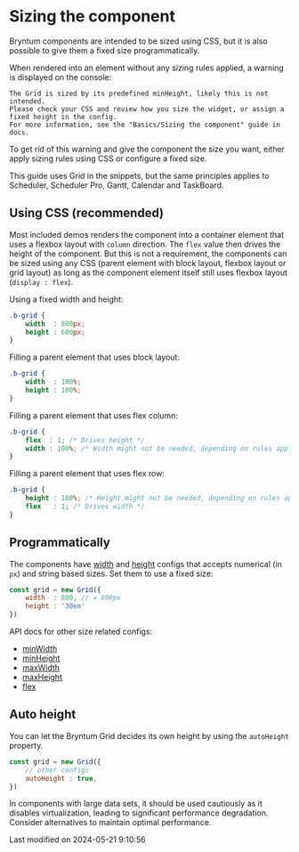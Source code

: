 # Sizing the component

Bryntum components are intended to be sized using CSS, but it is also possible to give them a fixed size
programmatically.

When rendered into an element without any sizing rules applied, a warning is displayed on the console:

```text
The Grid is sized by its predefined minHeight, likely this is not intended.
Please check your CSS and review how you size the widget, or assign a fixed height in the config. 
For more information, see the "Basics/Sizing the component" guide in docs.
```

To get rid of this warning and give the component the size you want, either apply sizing rules using CSS or configure a
fixed size.

<div class="note">

This guide uses Grid in the snippets, but the same principles applies to Scheduler, Scheduler Pro, Gantt,
Calendar and TaskBoard.

</div>

## Using CSS (recommended)

Most included demos renders the component into a container element that uses a flexbox layout with `column` direction.
The `flex` value then drives the height of the component. But this is not a requirement, the components can be sized
using any CSS (parent element with block layout, flexbox layout or grid layout) as long as the component element itself
still uses flexbox layout (`display : flex`).

Using a fixed width and height:

```css
.b-grid {
    width  : 800px;
    height : 600px;
}
```

Filling a parent element that uses block layout:

```css
.b-grid {
    width  : 100%;
    height : 100%;
}
```

Filling a parent element that uses flex column:

```css
.b-grid {
    flex  : 1; /* Drives height */
    width : 100%; /* Width might not be needed, depending on rules applied to the parent */
}
```

Filling a parent element that uses flex row:

```css
.b-grid {
    height : 100%; /* Height might not be needed, depending on rules applied to the parent */
    flex   : 1; /* Drives width */
}
```

## Programmatically

The components have [width](#Core/widget/Widget#property-width) and [height](#Core/widget/Widget#property-height)
configs that accepts numerical (in `px`) and string based sizes. Set them to use a fixed size:

```javascript
const grid = new Grid({
    width  : 800, // = 800px
    height : '30em'
})
```

API docs for other size related configs:

* [minWidth](#Core/widget/Widget#property-minWidth)
* [minHeight](#Core/widget/Widget#property-minHeight)
* [maxWidth](#Core/widget/Widget#property-maxWidth)
* [maxHeight](#Core/widget/Widget#property-maxHeight)
* [flex](#Core/widget/Widget#property-flex)

## Auto height

You can let the Bryntum Grid decides its own height by using the `autoHeight` property.

```javascript
const grid = new Grid({
    // other configs
    autoHeight : true,
})
```

<div class="note">

In components with large data sets, it should be used cautiously as it disables virtualization, 
leading to significant performance degradation. 
Consider alternatives to maintain optimal performance.

</div>



<p class="last-modified">Last modified on 2024-05-21 9:10:56</p>